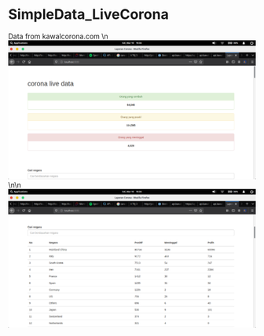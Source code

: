 # SimpleData_LiveCorona
Data from kawalcorona.com
\n
<img src="Screenshot from 2020-03-10 18-34-38.png">
\n\n
<img src="Screenshot from 2020-03-10 18-34-42.png">
